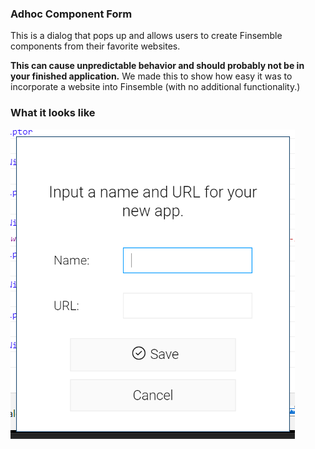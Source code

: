 ### Adhoc Component Form

This is a dialog that pops up and allows users to create Finsemble components from their favorite websites.

**This can cause unpredictable behavior and should probably not be in your finished application.** We made this to show how easy it was to incorporate a website into Finsemble (with no additional functionality.)

### What it looks like
![](./screenshot.png)
